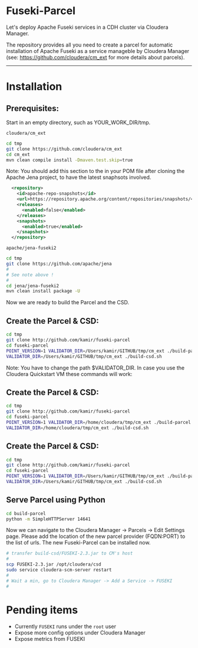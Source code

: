 # Fuseki-Parcel
Let's deploy Apache Fuseki services in a CDH cluster via Cloudera Manager.

The repository provides all you need to create a parcel for automatic installation of Apache Fuseki as a service manageble by Cloudera Manager (see: https://github.com/cloudera/cm_ext for more details about parcels).


---------------

# Installation 
## Prerequisites: 

Start in an empty directory, such as YOUR_WORK_DIR/tmp.

`cloudera/cm_ext`
```sh
cd tmp
git clone https://github.com/cloudera/cm_ext
cd cm_ext
mvn clean compile install -Dmaven.test.skip=true
```

Note: You should add this section to the <repoisitories/> in your POM file after cloning 
the Apache Jena project, to have the latest snaphsots involved.

```xml
  <repository>
    <id>apache-repo-snapshots</id>
    <url>https://repository.apache.org/content/repositories/snapshots/</url>
    <releases>
      <enabled>false</enabled>
    </releases>
    <snapshots>
      <enabled>true</enabled>
    </snapshots>
  </repository>
```

`apache/jena-fuseki2`
```sh
cd tmp
git clone https://github.com/apache/jena
#
# See note above !
#
cd jena/jena-fuseki2
mvn clean install package -U
```

Now we are ready to build the Parcel and the CSD.

## Create the Parcel & CSD:
```sh
cd tmp
git clone http://github.com/kamir/fuseki-parcel
cd fuseki-parcel
POINT_VERSION=1 VALIDATOR_DIR=/Users/kamir/GITHUB/tmp/cm_ext ./build-parcel.sh ./../jena/jena-fuseki2/jena-fuseki-server/target/jena-fuseki-server-2.4.0-SNAPSHOT.jar
VALIDATOR_DIR=/Users/kamir/GITHUB/tmp/cm_ext ./build-csd.sh
```

Note: You have to change the path $VALIDATOR_DIR. In case you use the Cloudera Quickstart VM
these commands will work:

## Create the Parcel & CSD:
```sh
cd tmp
git clone http://github.com/kamir/fuseki-parcel
cd fuseki-parcel
POINT_VERSION=1 VALIDATOR_DIR=/home/cloudera/tmp/cm_ext ./build-parcel.sh ./../jena/jena-fuseki2/jena-fuseki-server/target/jena-fuseki-server-2.4.0-SNAPSHOT.jar
VALIDATOR_DIR=/home/cloudera/tmp/cm_ext ./build-csd.sh
```


## Create the Parcel & CSD:
```sh
cd tmp
git clone http://github.com/kamir/fuseki-parcel
cd fuseki-parcel
POINT_VERSION=1 VALIDATOR_DIR=/Users/kamir/GITHUB/tmp/cm_ext ./build-parcel.sh ./../jena/jena-fuseki2/jena-fuseki-server/target/jena-fuseki-server-2.4.0-SNAPSHOT.jar
VALIDATOR_DIR=/Users/kamir/GITHUB/tmp/cm_ext ./build-csd.sh
```


## Serve Parcel using Python
```sh
cd build-parcel
python -m SimpleHTTPServer 14641
```

Now we can navigate to the Cloudera Manager -> Parcels -> Edit Settings page. Please add 
the location of the new parcel provider (FQDN:PORT) to the list of urls. The new Fuseki-Parcel can be installed now. 

```sh
# transfer build-csd/FUSEKI-2.3.jar to CM's host
#
scp FUSEKI-2.3.jar /opt/cloudera/csd
sudo service cloudera-scm-server restart
#
# Wait a min, go to Cloudera Manager -> Add a Service -> FUSEKI
#
```

# Pending items
- Currently `FUSEKI` runs under the `root` user
- Expose more config options under Cloudera Manager
- Expose metrics from FUSEKI

